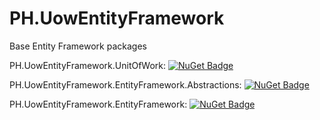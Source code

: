 # PH.UowEntityFramework
Base Entity Framework packages


PH.UowEntityFramework.UnitOfWork:  [![NuGet Badge](https://buildstats.info/nuget/PH.UowEntityFramework.UnitOfWork)](https://www.nuget.org/packages/PH.UowEntityFramework.UnitOfWork/)

PH.UowEntityFramework.EntityFramework.Abstractions:  [![NuGet Badge](https://buildstats.info/nuget/PH.UowEntityFramework.EntityFramework.Abstractions)](https://www.nuget.org/packages/PH.UowEntityFramework.EntityFramework.Abstractions/)

PH.UowEntityFramework.EntityFramework:  [![NuGet Badge](https://buildstats.info/nuget/PH.UowEntityFramework.EntityFramework)](https://www.nuget.org/packages/PH.UowEntityFramework.EntityFramework/)




